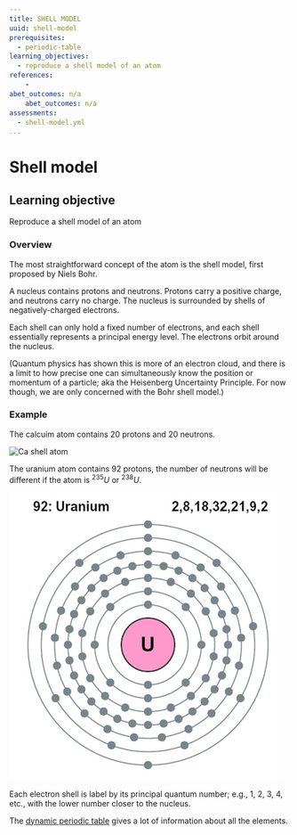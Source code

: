 ```yaml
---
title: SHELL MODEL
uuid: shell-model
prerequisites:
  - periodic-table
learning_objectives: 
  - reproduce a shell model of an atom 
references:
    -
abet_outcomes: n/a
    abet_outcomes: n/a
assessments: 
  - shell-model.yml 
...
```

# Shell model
## Learning objective
Reproduce a shell model of an atom

### Overview
The most straightforward concept of the atom is the shell model, first proposed by Niels Bohr.

A nucleus contains protons and neutrons. Protons carry a positive charge, and neutrons carry no charge. The nucleus is surrounded by shells of negatively-charged electrons.

Each shell can only hold a fixed number of electrons, and each shell essentially represents a principal energy level. The electrons orbit around the nucleus. 

(Quantum physics has shown this is more of an electron cloud, and there is a limit to how precise one can simultaneously know the position or momentum of a particle; aka the Heisenberg Uncertainty Principle. For now though, we are only concerned with the Bohr shell model.)

### Example
The calcuim atom contains 20 protons and 20 neutrons.

![Ca shell atom](img/calcium.gif)

The uranium atom contains 92 protons, the number of neutrons will be different if the atom is $^{235}U$ or $^{238}U$.

![U shell atom](img/uranium.jpg)

Each electron shell is label by its principal quantum number; e.g., 1, 2, 3, 4, etc., with the lower number closer to the nucleus.
    
The [dynamic periodic table](https://ptable.com/) gives a lot of information about all the elements.
